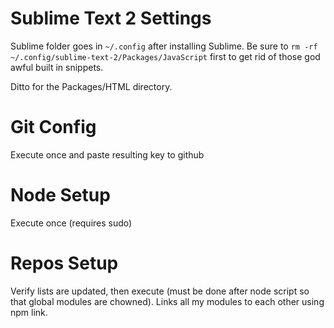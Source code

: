 # Sublime Text 2 Settings
Sublime folder goes in `~/.config` after installing Sublime.
Be sure to `rm -rf ~/.config/sublime-text-2/Packages/JavaScript` first to get
rid of those god awful built in snippets.

Ditto for the Packages/HTML directory.

# Git Config
Execute once and paste resulting key to github

# Node Setup
Execute once (requires sudo)

# Repos Setup
Verify lists are updated, then execute (must be done after node script so that global modules are chowned). Links all my modules to each other using npm link.
